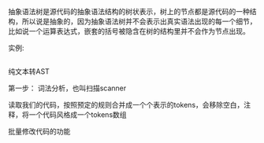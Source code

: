 抽象语法树是源代码的抽象语法结构的树状表示，树上的节点都是源代码的一种结构，所以说是抽象的，因为抽象语法树并不会表示出真实语法出现的每一个细节，比如说一个运算表达式，嵌套的括号被隐含在树的结构里并不会作为节点出现。

实例:



```js

```





纯文本转AST

第一步： 词法分析，也叫扫描scanner

读取我们的代码，按照预定的规则合并成一个个表示的tokens，会移除空白，注释，将一个代码风格成一个tokens数组



批量修改代码的功能




